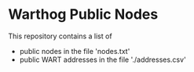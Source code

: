 # Warthog Public Nodes
This repository contains a list of 
- public nodes in the file 'nodes.txt'
- public WART addresses in the file './addresses.csv'
